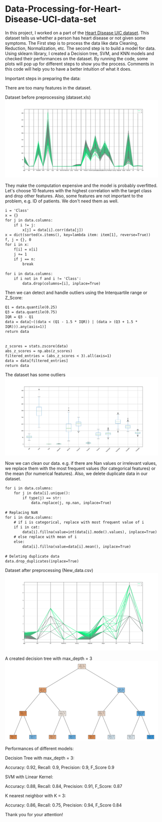 # Data-Processing-for-Heart-Disease-UCI-data-set
In this project, I worked on a part of the [Heart Disease UIC dataset](https://archive.ics.uci.edu/dataset/45/heart+disease). This dataset tells us whether a person has heart disease or not given some symptoms. The First step is to process the data like data Cleaning, Reduction, Normalization, etc.
The second step is to build a model for data. Using sklearn library, I created a Decision tree, SVM, and KNN models and checked their performances on the dataset. 
By running the code, some plots will pop up for different steps to show you the process.
Comments in this code will help you to have a better intuition of what it does.

Important steps in preparing the data:

There are too many features in the dataset. 

Dataset before preprocessing (dataset.xls)
![](reports/1.png)

They make the computation expensive and the model is probably overfitted. Let's choose 10 features with the highest correlation with the target class and drop other features. Also, some features are not important to the problem, e.g. ID of patients. We don't need them as well.
    
    i = 'Class'
    x = {}
    for j in data.columns:
        if i != j:
            x[j] = data[i].corr(data[j])
    x = dict(sorted(x.items(), key=lambda item: item[1], reverse=True))
    f, j = {}, 0
    for i in x:
        f[i] = x[i]
        j += 1
        if j == n:
            break

    for i in data.columns:
        if i not in f and i != 'Class':
            data.drop(columns=[i], inplace=True)
            
Then we can detect and handle outliers using the Interquartile range or Z_Score:

    Q1 = data.quantile(0.25)
    Q3 = data.quantile(0.75)
    IQR = Q3 - Q1
    data = data[~((data < (Q1 - 1.5 * IQR)) | (data > (Q3 + 1.5 * IQR))).any(axis=1)]
    return data


    z_scores = stats.zscore(data)
    abs_z_scores = np.abs(z_scores)
    filtered_entries = (abs_z_scores < 3).all(axis=1)
    data = data[filtered_entries]
    return data

The dataset has some outliers
![](reports/box.png)

Now we can clean our data. e.g. if there are Nan values or irrelevant values, we replace them with the most frequent values (for categorical features) or the mean (for numerical features). Also, we delete duplicate data in our dataset.

    for i in data.columns:
        for j in data[i].unique():
            if type(j) == str:
                data.replace(j, np.nan, inplace=True)

    # Replacing NaN
    for i in data.columns:
        # if i is categorical, replace with most frequent value of i
        if i in cat:
            data[i].fillna(value=int(data[i].mode().values), inplace=True)
        # else replace with mean of i
        else:
            data[i].fillna(value=data[i].mean(), inplace=True)

    # Deleting duplicate data
    data.drop_duplicates(inplace=True)

Dataset after preprocessing (New_data.csv)
![](reports/3.png)


A created decision tree with max_depth = 3
![](reports/tree3.png)

Performances of different models:

Decision Tree with max_depth = 3:

Accuracy: 0.92, Recall: 0.9, Precision: 0.9, F_Score 0.9

SVM with Linear Kernel:

Accuracy: 0.88, Recall: 0.84, Precision: 0.91, F_Score: 0.87

K nearest neighbor with K = 3:

Accuracy: 0.86, Recall: 0.75, Precision: 0.94, F_Score 0.84

Thank you for your attention!
